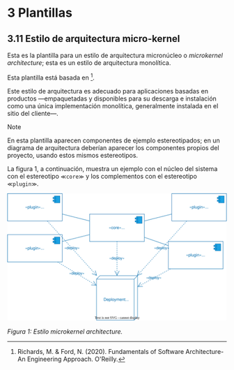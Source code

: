 # 3 Plantillas

## 3.11 Estilo de arquitectura micro-kernel

Esta es la plantilla para un estilo de arquitectura micronúcleo o *microkernel
architecture*; esta es un estilo de arquitectura monolítica.

Esta plantilla está basada en [^1].

Este estilo de arquitectura es adecuado para aplicaciones basadas en productos
—empaquetadas y disponibles para su descarga e instalación como una única
implementación monolítica, generalmente instalada en el sitio del cliente—.

> [!NOTE]
> En esta plantilla aparecen componentes de ejemplo estereotipados; en
> un diagrama de arquitectura deberían aparecer los componentes propios del
> proyecto, usando estos mismos estereotipos.

La figura 1, a continuación, muestra un ejemplo con el núcleo del sistema con el
estereotipo `≪core≫` y los complementos con el estereotipo `≪plugin≫`.

![Estilo microkernel architecture](/diagrams/Architecture_Microkernel.svg)

*Figura 1: Estilo microkernel architecture.*

[^1]: Richards, M. & Ford, N. (2020). Fundamentals of Software Architecture-An
      Engineering Approach. O'Reilly.
